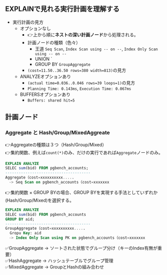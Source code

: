 ## EXPLAINで見れる実行計画を理解する
- 実行計画の見方
  - オプションなし
    - 👉上から順に**ネストの深い計画ノード**から処理される。
    - 計画ノードの種類（色々）
      - 王道 `Seq Scan`, `Index Scan using -- on --`, `Index Only Scan using -- on --`
      - UNION `
      - GROUP BY `GroupAggregate`
    - `(cost=11.50..36.50 rows=380 width=813)`の見方
  - ANALYZEオプションあり
    - `(actual time=0.036..0.046 rows=39 loops=1)`の見方
    - `Planning Time: 0.143ms`, `Execution Time: 0.067ms`
  - BUFFERSオプションあり
    - `Buffers: shared hit=5`

## 計画ノード
### Aggregate と Hash/Group/MixedAggreate
👉Aggregateの種類は３つ（Hash/Group/Mixed）<br>
👉集約関数、例えば`count(*)`のみ、だけの実行であれば`Aggregate`ノードのみ。
```sql
EXPLAIN ANALYZE
SELEC sum(bid) FROM pgbench_accounts;
--------------------------------------
Aggregate（cost=xxxxxxxxxx.....
　-> Seq Scan on pgbench_accounts（cost=xxxxxxx
```
👉集約関数 × GROUP BYの場合、GROUP BYを実現する手法としていずれか(Hash/Group/Mixed)を選択する。
```sql
EXPLAIN ANALYZE
SELEC sum(bid) FROM pgbench_accounts
GROUP BY aid;
--------------------------------------
GroupAggregate（cost=xxxxxxxxxx.....
  Gropu Key: aid
　-> Index Only Scan using PK on pgbench_accounts（cost=xxxxxxx
```

✅GroupAggregate -> ソートされた状態でグループ分け（キーのIndex有無が重要）<br>
✅HashAggregate -> ハッシュテーブルでグループ管理<br>
✅MixedAggregate -> GroupとHashの組み合わせ<br>

